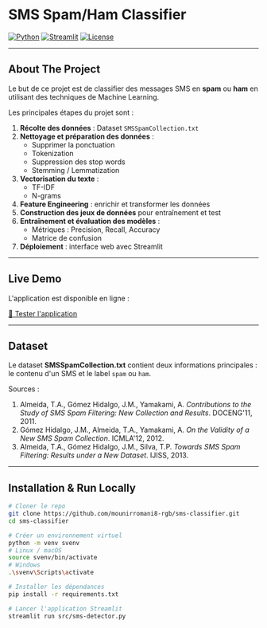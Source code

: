 # SMS Spam/Ham Classifier

[![Python](https://img.shields.io/badge/Python-3.11-blue)](https://www.python.org/)
[![Streamlit](https://img.shields.io/badge/Streamlit-1.50.0-orange)](https://streamlit.io/)
[![License](https://img.shields.io/badge/License-GPL--3.0-green)](LICENSE)

---

## About The Project

Le but de ce projet est de classifier des messages SMS en **spam** ou **ham** en utilisant des techniques de Machine Learning.  

Les principales étapes du projet sont :

1. **Récolte des données** : Dataset `SMSSpamCollection.txt`  
2. **Nettoyage et préparation des données** :  
   - Supprimer la ponctuation  
   - Tokenization  
   - Suppression des stop words  
   - Stemming / Lemmatization  
3. **Vectorisation du texte** :  
   - TF-IDF  
   - N-grams  
4. **Feature Engineering** : enrichir et transformer les données  
5. **Construction des jeux de données** pour entraînement et test  
6. **Entraînement et évaluation des modèles** :  
   - Métriques : Precision, Recall, Accuracy  
   - Matrice de confusion  
7. **Déploiement** : interface web avec Streamlit  

---

## Live Demo

L'application est disponible en ligne :

[🔗 Tester l'application](https://sms-classifier-1-wzvn.onrender.com/)

---

## Dataset

Le dataset **SMSSpamCollection.txt** contient deux informations principales : le contenu d'un SMS et le label `spam` ou `ham`.  

Sources :

1. Almeida, T.A., Gómez Hidalgo, J.M., Yamakami, A. *Contributions to the Study of SMS Spam Filtering: New Collection and Results*. DOCENG'11, 2011.  
2. Gómez Hidalgo, J.M., Almeida, T.A., Yamakami, A. *On the Validity of a New SMS Spam Collection*. ICMLA'12, 2012.  
3. Almeida, T.A., Gómez Hidalgo, J.M., Silva, T.P. *Towards SMS Spam Filtering: Results under a New Dataset*. IJISS, 2013.  

---

## Installation & Run Locally

```bash
# Cloner le repo
git clone https://github.com/mounirromani8-rgb/sms-classifier.git
cd sms-classifier

# Créer un environnement virtuel
python -m venv svenv
# Linux / macOS
source svenv/bin/activate
# Windows
.\svenv\Scripts\activate

# Installer les dépendances
pip install -r requirements.txt

# Lancer l'application Streamlit
streamlit run src/sms-detector.py
